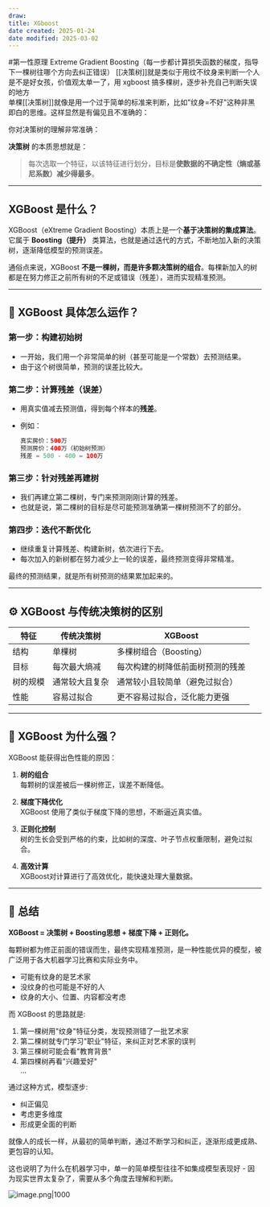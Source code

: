 ```yaml
---
draw:
title: XGboost
date created: 2025-01-24
date modified: 2025-03-02
---
```


#第一性原理 Extreme Gradient Boosting（每一步都计算损失函数的梯度，指导下一棵树往哪个方向去纠正错误）
[[决策树]]就是类似于用纹不纹身来判断一个人是不是好女孩，价值观太单一了，用 xgboost 搞多棵树，逐步补充自己判断失误的地方  
单棵[[决策树]]就像是用一个过于简单的标准来判断，比如"纹身=不好"这种非黑即白的思维。这样显然是有偏见且不准确的：

你对决策树的理解非常准确：

**决策树** 的本质思想就是：

> 每次选取一个特征，以该特征进行划分，目标是**使数据的不确定性（熵或基尼系数）减少得最多**。

---

## XGBoost 是什么？

XGBoost（eXtreme Gradient Boosting）本质上是一个**基于决策树的集成算法**。它属于 **Boosting（提升）** 类算法，也就是通过迭代的方式，不断地加入新的决策树，逐渐降低模型的预测误差。

通俗点来说，XGBoost **不是一棵树，而是许多颗决策树的组合**。每棵新加入的树都是在努力修正之前所有树的不足或错误（残差），进而实现精准预测。

---

## 🌳 XGBoost 具体怎么运作？

### 第一步：构建初始树

- 一开始，我们用一个非常简单的树（甚至可能是一个常数）去预测结果。
- 由于这个树很简单，预测的误差比较大。

### 第二步：计算残差（误差）

- 用真实值减去预测值，得到每个样本的**残差**。
- 例如：

    ```Java
    真实房价：500万
    预测房价：400万（初始树预测）
    残差 = 500 - 400 = 100万
    ```

### 第三步：针对残差再建树

- 我们再建立第二棵树，专门来预测刚刚计算的残差。
- 也就是说，第二棵树的目标是尽可能预测准确第一棵树预测不了的部分。

### 第四步：迭代不断优化

- 继续重复计算残差、构建新树，依次进行下去。
- 每次加入的新树都在努力减少上一轮的误差，最终预测变得非常精准。

最终的预测结果，就是所有树预测的结果累加起来的。

---

## ⚙️ XGBoost 与传统决策树的区别

|特征|传统决策树|XGBoost|
|---|---|---|
|结构|单棵树|多棵树组合（Boosting）|
|目标|每次最大熵减|每次构建的树降低前面树预测的残差|
|树的规模|通常较大且复杂|通常较小且较简单（避免过拟合）|
|性能|容易过拟合|更不容易过拟合，泛化能力更强|

---

## 🚀 XGBoost 为什么强？

XGBoost 能获得出色性能的原因：

1. **树的组合**  
    每颗树的误差被后一棵树修正，误差不断降低。
    
2. **梯度下降优化**  
    XGBoost 使用了类似于梯度下降的思想，不断逼近真实值。
    
3. **正则化控制**  
    树的生长会受到严格的约束，比如树的深度、叶子节点权重限制，避免过拟合。
    
4. **高效计算**  
    XGBoost对计算进行了高效优化，能快速处理大量数据。
    

---

## 📌 总结

**XGBoost = 决策树 + Boosting思想 + 梯度下降 + 正则化。**

每颗树都为修正前面的错误而生，最终实现精准预测，是一种性能优异的模型，被广泛用于各大机器学习比赛和实际业务中。

- 可能有纹身的是艺术家
- 没纹身的也可能是不好的人
- 纹身的大小、位置、内容都没考虑

而 XGBoost 的思路就是:

1. 第一棵树用"纹身"特征分类，发现预测错了一批艺术家
2. 第二棵树就专门学习"职业"特征，来纠正对艺术家的误判
3. 第三棵树可能会看"教育背景"
4. 第四棵树再看"兴趣爱好"  
...

通过这种方式，模型逐步:

- 纠正偏见
- 考虑更多维度
- 形成更全面的判断

就像人的成长一样，从最初的简单判断，通过不断学习和纠正，逐渐形成更成熟、更包容的认知。

这也说明了为什么在机器学习中，单一的简单模型往往不如集成模型表现好 - 因为现实世界太复杂了，需要从多个角度去理解和判断。

![image.png|1000](https://imagehosting4picgo.oss-cn-beijing.aliyuncs.com/imagehosting/fix-dir%2Fpicgo%2Fpicgo-clipboard-images%2F2025%2F01%2F24%2F16-46-21-dac5f273d7c5066d91f3a109486250bc-202501241646992-812b50.png)
